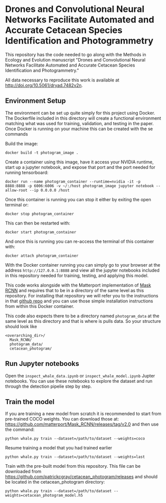 # Drones and Convolutional Neural Networks Facilitate Automated and Accurate Cetacean Species Identification and Photogrammetry

This repository has the code needed to go along with the Methods in Ecology and Evolution manuscript "Drones and Convolutional Neural Networks Facilitate Automated and Accurate Cetacean Species Identification and Photogrammetry."

All data necessary to reproduce this work is available at http://doi.org/10.5061/dryad.7482v2n.

## Environment Setup
The environment can be set up quite simply for this project using Docker. The Dockerfile included in this directory will create a functional environment matching what was used for training, validation, and testing in the paper. Once Docker is running on your machine this can be created with the se commands

Build the image:
```
docker build -t photogram_image .
```

Create a container using this image, have it access your NVIDIA runtime, start up a jupyter notebook, and expose that port and the port needed for running tensorboard:

```
docker run --name photogram_container --runtime=nvidia -it -p 8888:8888 -p 6006:6006 -v ~/:/host photogram_image jupyter notebook --allow-root --ip 0.0.0.0 /host
```

Once this container is running you can stop it either by exiting the open terminal or:

```
docker stop photogram_container
```

This can then be restarted with:

```
docker start photogram_container
```

And once this is running you can re-access the terminal of this container with:

```
docker attach photogram_container
```

With the Docker container running you can simply go to your browser at the address `http://127.0.0.1:8888`  and view all the jupyter notebooks included in this repository needed for training, testing, and applying this model. 

This code works alongside with the Matterport implementation of [Mask RCNN](https://github.com/matterport/Mask_RCNN/) and requires that to be in a directory of the same level as this repository. For installing that repository we will refer you to the instructions in that [github repo](https://github.com/matterport/Mask_RCNN#installation) and you can use those simple installation instructions from within this Docker container.

This code also expects there to be a directory named `photogram_data` at the same level as this directory and that is where is pulls data. So your structure should look like

```
<overarching_dir>/
  Mask_RCNN/
  photogram_data/
  cetacean_photogram/
```


## Run Jupyter notebooks

Open the `inspect_whale_data.ipynb` or `inspect_whale_model.ipynb` Jupter notebooks. You can use these notebooks to explore the dataset and run through the detection pipelie step by step.

## Train the model

If you are training a new model from scratch it is recommended to start from pre-trained COCO weights. You can download those at: https://github.com/matterport/Mask_RCNN/releases/tag/v2.0 and then use the command:

```
python whale.py train --dataset=/path/to/dataset --weights=coco
```

Resume training a model that you had trained earlier

```
python whale.py train --dataset=/path/to/dataset --weights=last
```

Train with the pre-built model from this repository. This file can be downloaded from https://github.com/patrickcgray/cetacean_photogram/releases and should be located in the cetacean_photogram directory:

```
python whale.py train --dataset=/path/to/dataset --weights=cetacean_photogram_model.h5
```
